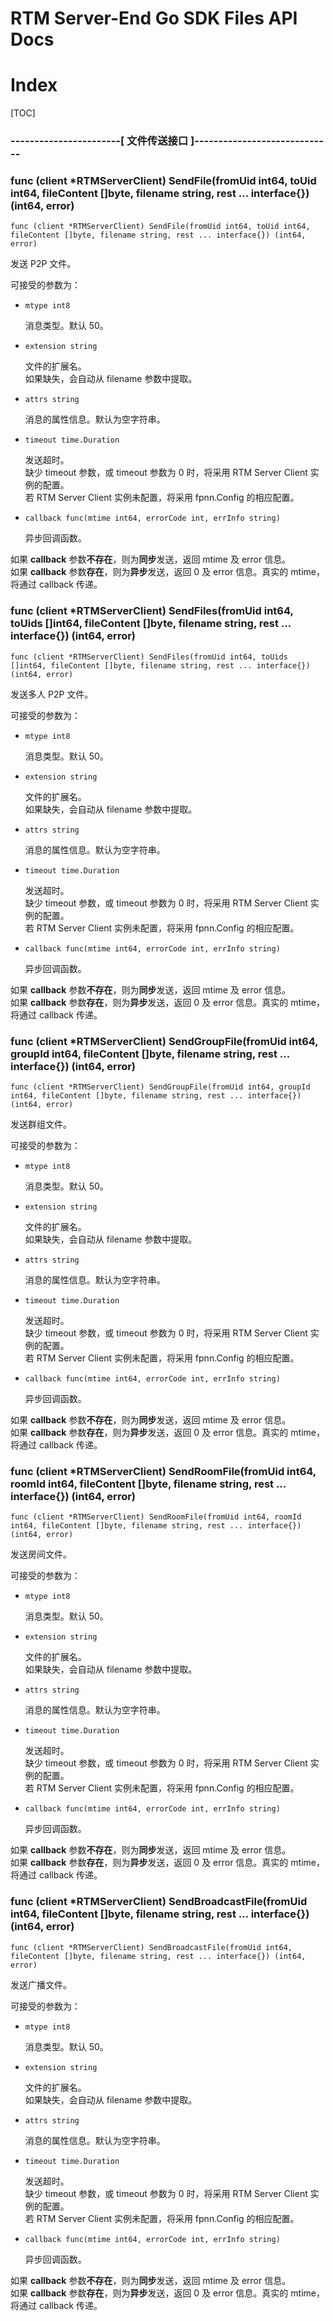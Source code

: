 # RTM Server-End Go SDK Files API Docs

# Index

[TOC]

### -----------------------[ 文件传送接口 ]-----------------------------

### func (client *RTMServerClient) SendFile(fromUid int64, toUid int64, fileContent []byte, filename string, rest ... interface{}) (int64, error)

	func (client *RTMServerClient) SendFile(fromUid int64, toUid int64, fileContent []byte, filename string, rest ... interface{}) (int64, error)

发送 P2P 文件。

可接受的参数为：

+ `mtype int8`

	消息类型。默认 50。

+ `extension string`

	文件的扩展名。  
	如果缺失，会自动从 filename 参数中提取。

+ `attrs string`

	消息的属性信息。默认为空字符串。

+ `timeout time.Duration`

	发送超时。  
	缺少 timeout 参数，或 timeout 参数为 0 时，将采用 RTM Server Client 实例的配置。  
	若 RTM Server Client 实例未配置，将采用 fpnn.Config 的相应配置。

+ `callback func(mtime int64, errorCode int, errInfo string)`

	异步回调函数。  

如果 **callback** 参数**不存在**，则为**同步**发送，返回 mtime 及 error 信息。  
如果 **callback** 参数**存在**，则为**异步**发送，返回 0 及 error 信息。真实的 mtime，将通过 callback 传递。

### func (client *RTMServerClient) SendFiles(fromUid int64, toUids []int64, fileContent []byte, filename string, rest ... interface{}) (int64, error)

	func (client *RTMServerClient) SendFiles(fromUid int64, toUids []int64, fileContent []byte, filename string, rest ... interface{}) (int64, error)

发送多人 P2P 文件。

可接受的参数为：

+ `mtype int8`

	消息类型。默认 50。

+ `extension string`

	文件的扩展名。  
	如果缺失，会自动从 filename 参数中提取。

+ `attrs string`

	消息的属性信息。默认为空字符串。

+ `timeout time.Duration`

	发送超时。  
	缺少 timeout 参数，或 timeout 参数为 0 时，将采用 RTM Server Client 实例的配置。  
	若 RTM Server Client 实例未配置，将采用 fpnn.Config 的相应配置。

+ `callback func(mtime int64, errorCode int, errInfo string)`

	异步回调函数。  

如果 **callback** 参数**不存在**，则为**同步**发送，返回 mtime 及 error 信息。  
如果 **callback** 参数**存在**，则为**异步**发送，返回 0 及 error 信息。真实的 mtime，将通过 callback 传递。

### func (client *RTMServerClient) SendGroupFile(fromUid int64, groupId int64, fileContent []byte, filename string, rest ... interface{}) (int64, error)

	func (client *RTMServerClient) SendGroupFile(fromUid int64, groupId int64, fileContent []byte, filename string, rest ... interface{}) (int64, error)

发送群组文件。

可接受的参数为：

+ `mtype int8`

	消息类型。默认 50。

+ `extension string`

	文件的扩展名。  
	如果缺失，会自动从 filename 参数中提取。

+ `attrs string`

	消息的属性信息。默认为空字符串。

+ `timeout time.Duration`

	发送超时。  
	缺少 timeout 参数，或 timeout 参数为 0 时，将采用 RTM Server Client 实例的配置。  
	若 RTM Server Client 实例未配置，将采用 fpnn.Config 的相应配置。

+ `callback func(mtime int64, errorCode int, errInfo string)`

	异步回调函数。  

如果 **callback** 参数**不存在**，则为**同步**发送，返回 mtime 及 error 信息。  
如果 **callback** 参数**存在**，则为**异步**发送，返回 0 及 error 信息。真实的 mtime，将通过 callback 传递。

### func (client *RTMServerClient) SendRoomFile(fromUid int64, roomId int64, fileContent []byte, filename string, rest ... interface{}) (int64, error)

	func (client *RTMServerClient) SendRoomFile(fromUid int64, roomId int64, fileContent []byte, filename string, rest ... interface{}) (int64, error)

发送房间文件。

可接受的参数为：

+ `mtype int8`

	消息类型。默认 50。

+ `extension string`

	文件的扩展名。  
	如果缺失，会自动从 filename 参数中提取。

+ `attrs string`

	消息的属性信息。默认为空字符串。

+ `timeout time.Duration`

	发送超时。  
	缺少 timeout 参数，或 timeout 参数为 0 时，将采用 RTM Server Client 实例的配置。  
	若 RTM Server Client 实例未配置，将采用 fpnn.Config 的相应配置。

+ `callback func(mtime int64, errorCode int, errInfo string)`

	异步回调函数。  

如果 **callback** 参数**不存在**，则为**同步**发送，返回 mtime 及 error 信息。  
如果 **callback** 参数**存在**，则为**异步**发送，返回 0 及 error 信息。真实的 mtime，将通过 callback 传递。

### func (client *RTMServerClient) SendBroadcastFile(fromUid int64, fileContent []byte, filename string, rest ... interface{}) (int64, error)

	func (client *RTMServerClient) SendBroadcastFile(fromUid int64, fileContent []byte, filename string, rest ... interface{}) (int64, error)

发送广播文件。

可接受的参数为：

+ `mtype int8`

	消息类型。默认 50。

+ `extension string`

	文件的扩展名。  
	如果缺失，会自动从 filename 参数中提取。

+ `attrs string`

	消息的属性信息。默认为空字符串。

+ `timeout time.Duration`

	发送超时。  
	缺少 timeout 参数，或 timeout 参数为 0 时，将采用 RTM Server Client 实例的配置。  
	若 RTM Server Client 实例未配置，将采用 fpnn.Config 的相应配置。

+ `callback func(mtime int64, errorCode int, errInfo string)`

	异步回调函数。  

如果 **callback** 参数**不存在**，则为**同步**发送，返回 mtime 及 error 信息。  
如果 **callback** 参数**存在**，则为**异步**发送，返回 0 及 error 信息。真实的 mtime，将通过 callback 传递。
